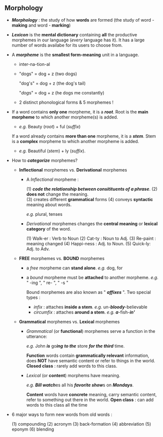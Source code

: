 ## Morphology

- ***Morphology*** : the study of how **words** are formed (the study of word - **making** and word - **marking**)

- ***Lexicon*** is the **mental dictionary** containing **all** the productive morphemes in our language (*every* language has it). It has a large number of words availabe for its users to choose from.

- A ***morpheme*** is the **smallest form-meaning** unit in a language.

    - inter-na-tion-al

    - "dogs"  = dog + z (two dogs)

        "dog's" = dog + z (the dog's tail)

        "*dog*s"  = dog + z (he dogs me constantly)

    - 2 distinct phonological forms & 5 morphemes !

- If a word contains **only one** morpheme, it is a ***root***. Root is the **main morpheme** to which another morpheme(s) is added. 

    - *e.g.*   Beauty (*root*) + ful (*suffix*)

    If a word already contains **more than one** morpheme, it is a ***stem***. Stem is a **complex** morpheme to which another morpheme is added.

    - *e.g.*   Beautiful (*stem*) + ly (*suffix*).


- How to ***categorize*** morphemes?

  - **Inflectional** morphemes vs. **Derivational** morphemes

    - A *Inflectional* morpheme : 

        (1) ***code the relationship between consitituents of a phrase***. 
        (2) **does not** change the meaning.  
        (3) creates different **grammatical** forms 
        (4) conveys **syntactic** meaning about words.

        *e.g.*  plural, tenses

    - *Derivational* morphemes changes the **central meaning** or **lexical category** of the word.

        (1) Walk-er : Verb to Noun
        (2) Cat-ty : Noun to Adj.
        (3) Re-paint : meaning changed
        (4) Happi-ness : Adj. to Noun.
        (5) Quick-ly: Adj. to Adv. 


  - **FREE** morphemes vs. **BOUND** morphemes

    - a *free* morpheme can **stand alone**.   *e.g.*   dog, for

    - a *bound* morpheme must be **attached** to another morpheme.   *e.g.*  " -ing ", " re- ", " -s "

      Bound morphemes are also known as " ***affixes*** ". Two special types :

      - *infix* : attaches **inside a stem**.   *e.g.* un-***bloody***-believable
      - *circumfix* : attaches **around a stem**.   *e.g.* ***a***-fish-***in'***

  - **Grammatical** morphemes vs. **Lexical** morphemes

    - *Grammatical* (or **functional**) morphemes serve a function in the utterance: 

        *e.g.*   John ***is*** go***ing*** ***to the*** store ***for the third*** time.

        **Function** words contain **grammatically relevant** information, does **NOT** have semantic content or refer to things in the world. **Closed class** : rarely add words to this class.

    - *Lexical* (or **content**) morphems have meaning.

        *e.g.*   ***Bill watch***es all his ***favorite show***s on ***Mondays***.

        **Content** words have **concrete** meaning, carry semantic content, refer to something out there in the world. **Open class** : can add words to this class all the time 

- 6 major ways to form new words from old words :

    (1) compounding
    (2) acronym
    (3) back-formation
    (4) abbreviation
    (5) eponym
    (6) blending
